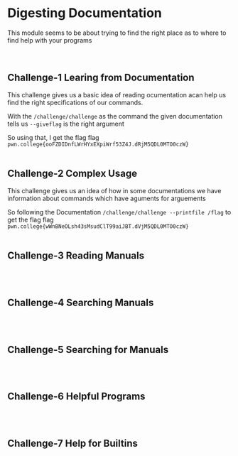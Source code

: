 # Digesting Documentation
This module seems to be about trying to find the right place as to where to find help with your programs
<br><br><br>

## Challenge-1 Learing from Documentation
This challenge gives us a basic idea of reading ocumentation acan help us find the right specifications of our commands.

With the `/challenge/challenge` as the command the given documentation tells us `--giveflag` is the right argument

So using that, I get the flag
flag `pwn.college{ooFZDIDnfLWrHYxEXpiWrf53Z4J.dRjM5QDL0MTO0czW}`
<br><br>

## Challenge-2 Complex Usage
This challenge gives us an idea of how in some documentations we have information about commands which have aguments for arguements

So following the Documentation
`/challenge/challenge --printfile /flag` to get the flag
flag `pwn.college{wWnBNeOLsh43sMsudClT99aiJBT.dVjM5QDL0MTO0czW}`
<br><br>

## Challenge-3 Reading Manuals
<br><br>

## Challenge-4 Searching Manuals
<br><br>

## Challenge-5 Searching for Manuals
<br><br>

## Challenge-6 Helpful Programs
<br><br>

## Challenge-7 Help for Builtins
<br><br> 